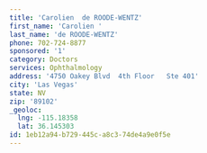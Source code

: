 ```yaml
---
title: 'Carolien  de ROODE-WENTZ'
first_name: 'Carolien '
last_name: 'de ROODE-WENTZ'
phone: 702-724-8877
sponsored: '1'
category: Doctors
services: Ophthalmology
address: '4750 Oakey Blvd  4th Floor   Ste 401'
city: 'Las Vegas'
state: NV
zip: '89102'
_geoloc:
  lng: -115.18358
  lat: 36.145303
id: 1eb12a94-b729-445c-a8c3-74de4a9e0f5e
---
```

